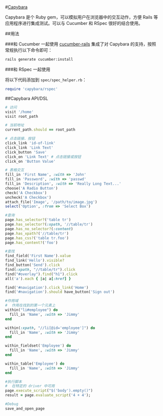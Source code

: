 #[Capybara](https://github.com/jnicklas/capybara)

Capybara 是个 Ruby gem，可以模拟用户在浏览器中的交互动作，方便 Rails 等应用程序进行集成测试。可以与 Cucumber 和 RSpec 很好的结合使用。

##用法

###和 Cucumber 一起使用
[cucumber-rails][cr] 集成了对 Capybara 的支持，按照常规执行以下命令即可：

```bash
rails generate cucumber:install
```

###和 RSpec 一起使用

将以下代码添加到 `spec/spec_helper.rb`：

```ruby
require 'capybara/rspec'
```

##Capybara API/DSL

```ruby
# 访问
visit '/home'
visit root_path

# 当前地址
current_path.should == root_path

# 点击链接、按钮
click_link 'id-of-link'
click_link 'Link Text'
click_button 'Save'
click_on 'Link Text' # 点击链接或按钮
click_on 'Button Value'

# 表格交互
fill_in 'First Name', :with => 'John'
fill_in 'Password', :with => 'passwd'
fill_in 'Description', :with => 'Really Long Text...'
choose('A Radio Button')
check('A Checkbox')
uncheck('A Checkbox')
attach_file('Image', '/path/to/image.jpg')
select('Option', :from => 'Select Box')

#查询
page.has_selector?('table tr')
page.has_selector?(:xpath, '//table/tr')
page.has_no_selector?(:content)
page.has_xpath?('//table/tr')
page.has_css?('table tr.foo')
page.has_content?('foo')

#查找
find_field('First Name').value
find_link('Hello').visible?
find_button('Send').click
find(:xpath, "//table/tr").click
find("#overlay").find("h1").click
all('a').each { |a| a[:href] }

find('#navigation').click_link('Home')
find('#navigation').should have_button('Sign out')

#作用域
#  作用在找到的第一个元素上
within("li#employee") do
  fill_in 'Name', :with => 'Jimmy'
end

within(:xpath, "//li[@id='employee']") do
  fill_in 'Name', :with => 'Jimmy'
end

within_fieldset('Employee') do
  fill_in 'Name', :with => 'Jimmy'
end

within_table('Employee') do
  fill_in 'Name', :with => 'Jimmy'
end

#执行脚本
#  在特定的 driver 中可用
page.execute_script("$('body').empty()")
result = page.evaluate_script('4 + 4');

#Debug
save_and_open_page
```

[cc]:https://github.com/cucumber/cucumber "Cucumber"
[cr]:https://github.com/cucumber/cucumber-rails "cucumber-rails"
